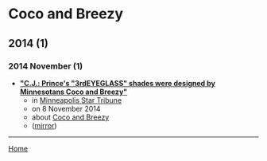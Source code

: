 # Coco and Breezy

## 2014 (1)

### 2014 November (1)

 - [**"C.J.: Prince&#039;s &quot;3rdEYEGLASS&quot; shades were designed by Minnesotans Coco and Breezy"**](https://www.startribune.com/c-j-prince-s-3rdeyeglass-shades-were-designed-by-minnesotans-coco-and-breezy/281389381/)
    - in [Minneapolis Star Tribune](../../publications/k-o/minneapolis-star-tribune/index.md)
    - on 8 November 2014
    - about [Coco and Breezy](../../topics/coco-and-breezy/index.md)
    - ([mirror](https://web.archive.org/web/*/https://www.startribune.com/c-j-prince-s-3rdeyeglass-shades-were-designed-by-minnesotans-coco-and-breezy/281389381/))

----

[Home](../index.md)
